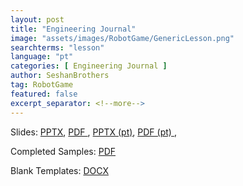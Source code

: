 ```yaml
---
layout: post
title: "Engineering Journal"
image: "assets/images/RobotGame/GenericLesson.png"
searchterms: "lesson"
language: "pt"
categories: [ Engineering Journal ]
author: SeshanBrothers
tag: RobotGame
featured: false
excerpt_separator: <!--more-->
---
```




Slides: <a href="/translations/en-us/RobotGame/EngineeringJournal.pptx">PPTX</a>, <a href="/translations/en-us/RobotGame/EngineeringJournal.pdf">PDF </a>, <a href="/translations/pt-br/RobotGame/CadernodeEngenharia.pptx">PPTX (pt)</a>, <a href="/translations/pt-br/RobotGame/CadernodeEngenharia.pdf">PDF (pt) </a>, 

Completed Samples: <a href="/translations/en-us/RobotGame/EngineeringJournalSamples.pdf">PDF </a>

Blank Templates:
<a href="/translations/en-us/RobotGame/EngineeringJournalTemplates.docx">DOCX </a>
<!--more-->
